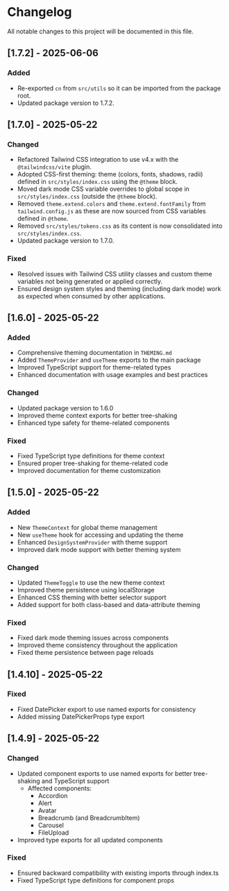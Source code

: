 # Changelog

All notable changes to this project will be documented in this file.

## [1.7.2] - 2025-06-06

### Added
- Re-exported `cn` from `src/utils` so it can be imported from the package root.
- Updated package version to 1.7.2.

## [1.7.0] - 2025-05-22

### Changed
- Refactored Tailwind CSS integration to use v4.x with the `@tailwindcss/vite` plugin.
- Adopted CSS-first theming: theme (colors, fonts, shadows, radii) defined in `src/styles/index.css` using the `@theme` block.
- Moved dark mode CSS variable overrides to global scope in `src/styles/index.css` (outside the `@theme` block).
- Removed `theme.extend.colors` and `theme.extend.fontFamily` from `tailwind.config.js` as these are now sourced from CSS variables defined in `@theme`.
- Removed `src/styles/tokens.css` as its content is now consolidated into `src/styles/index.css`.
- Updated package version to 1.7.0.

### Fixed
- Resolved issues with Tailwind CSS utility classes and custom theme variables not being generated or applied correctly.
- Ensured design system styles and theming (including dark mode) work as expected when consumed by other applications.

## [1.6.0] - 2025-05-22

### Added
- Comprehensive theming documentation in `THEMING.md`
- Added `ThemeProvider` and `useTheme` exports to the main package
- Improved TypeScript support for theme-related types
- Enhanced documentation with usage examples and best practices

### Changed
- Updated package version to 1.6.0
- Improved theme context exports for better tree-shaking
- Enhanced type safety for theme-related components

### Fixed
- Fixed TypeScript type definitions for theme context
- Ensured proper tree-shaking for theme-related code
- Improved documentation for theme customization

## [1.5.0] - 2025-05-22

### Added
- New `ThemeContext` for global theme management
- New `useTheme` hook for accessing and updating the theme
- Enhanced `DesignSystemProvider` with theme support
- Improved dark mode support with better theming system

### Changed
- Updated `ThemeToggle` to use the new theme context
- Improved theme persistence using localStorage
- Enhanced CSS theming with better selector support
- Added support for both class-based and data-attribute theming

### Fixed
- Fixed dark mode theming issues across components
- Improved theme consistency throughout the application
- Fixed theme persistence between page reloads


## [1.4.10] - 2025-05-22

### Fixed
- Fixed DatePicker export to use named exports for consistency
- Added missing DatePickerProps type export

## [1.4.9] - 2025-05-22

### Changed
- Updated component exports to use named exports for better tree-shaking and TypeScript support
  - Affected components:
    - Accordion
    - Alert
    - Avatar
    - Breadcrumb (and BreadcrumbItem)
    - Carousel
    - FileUpload
- Improved type exports for all updated components

### Fixed
- Ensured backward compatibility with existing imports through index.ts
- Fixed TypeScript type definitions for component props
